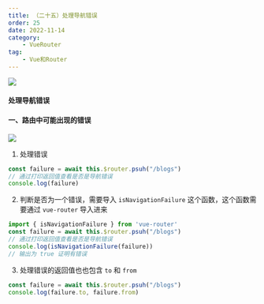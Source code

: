 ```yaml
---
title: （二十五）处理导航错误
order: 25
date: 2022-11-14
category:
    - VueRouter
tag: 
    - Vue和Router
---
```


![](https://image.zswei.xyz/img/202211142324646.png)

#### 处理导航错误

#### 一、路由中可能出现的错误

![](https://image.zswei.xyz/img/202211142035561.png)

1. 处理错误
```js
const failure = await this.$router.psuh("/blogs")
// 通过打印返回值查看是否是导航错误
console.log(failure)
```

2. 判断是否为一个错误，需要导入 `isNavigationFailure` 这个函数，这个函数需要通过 `vue-router` 导入进来
```js
import { isNavigationFailure } from 'vue-router'
const failure = await this.$router.psuh("/blogs")
// 通过打印返回值查看是否是导航错误
console.log(isNavigationFailure(failure))
// 输出为 true 证明有错误
```

3. 处理错误的返回值也也包含 `to` 和 `from` 
```js
const failure = await this.$router.psuh("/blogs")
console.log(failure.to, failure.from)
```